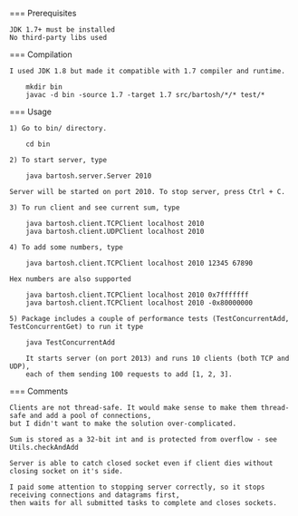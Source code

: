 
=== Prerequisites

    JDK 1.7+ must be installed
    No third-party libs used


=== Compilation

    I used JDK 1.8 but made it compatible with 1.7 compiler and runtime.

        mkdir bin
        javac -d bin -source 1.7 -target 1.7 src/bartosh/*/* test/*


=== Usage

    1) Go to bin/ directory.

        cd bin

    2) To start server, type

        java bartosh.server.Server 2010

    Server will be started on port 2010. To stop server, press Ctrl + C.

    3) To run client and see current sum, type

        java bartosh.client.TCPClient localhost 2010
        java bartosh.client.UDPClient localhost 2010

    4) To add some numbers, type

        java bartosh.client.TCPClient localhost 2010 12345 67890

    Hex numbers are also supported

        java bartosh.client.TCPClient localhost 2010 0x7fffffff
        java bartosh.client.TCPClient localhost 2010 -0x80000000

    5) Package includes a couple of performance tests (TestConcurrentAdd, TestConcurrentGet) to run it type

        java TestConcurrentAdd

        It starts server (on port 2013) and runs 10 clients (both TCP and UDP),
        each of them sending 100 requests to add [1, 2, 3].


=== Comments

    Clients are not thread-safe. It would make sense to make them thread-safe and add a pool of connections,
    but I didn't want to make the solution over-complicated.

    Sum is stored as a 32-bit int and is protected from overflow - see Utils.checkAndAdd

    Server is able to catch closed socket even if client dies without closing socket on it's side.

    I paid some attention to stopping server correctly, so it stops receiving connections and datagrams first,
    then waits for all submitted tasks to complete and closes sockets.


